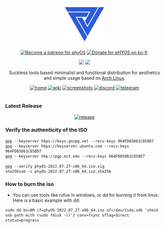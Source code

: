 
</p>

<p align="center">
  <a href="https://github.com/FT-Labs"><img src="https://raw.githubusercontent.com/FT-Labs/phyOS-plymouth-base-theme/master/usr/share/plymouth/themes/phyOS/logo.png" height="128" width="128" alt="phyOS"></a>
</p>

<p align="center">
  <a href="https://patreon.com/phyOS"><img src="https://img.shields.io/endpoint.svg?url=https%3A%2F%2Fshieldsio-patreon.vercel.app%2Fapi%3Fusername%3DphyOS%26type%3Dpatrons&style=flat" alt="Become a patreon for phyOS"></a>
  <a href="https://ko-fi.com/phyos"><img src="https://raw.githubusercontent.com/FT-Labs/phyOS-dwm/screenshots/screenshots/kofi.jpg" width="128" alt="Donate for pHYOS on ko-fi"></a>&nbsp;



<p align="center">
  <img src="https://img.shields.io/badge/Maintained%3F-Yes-green?style=flat-square">
  <img src="https://img.shields.io/github/downloads/FT-Labs/phyOS-iso/total?color=green">
</p>



<p align="center">
Suckless tools based minimalist and functional distribution for aesthetics and simple usage based on <a href="https://www.archlinux.org">Arch Linux</a>.
</p>

<p align="center">
  <a href="https://ftlabs.tech" target="_blank"><img alt="home" src="https://img.shields.io/badge/HOME-blue?style=flat-square"></a>
  <a href="https://wiki.ftlabs.tech" target="_blank"><img alt="wiki" src="https://img.shields.io/badge/WIKI-blue?style=flat-square"></a>
  <a href="https://ftlabs.tech/gallery" target="_blank"><img alt="screenshots" src="https://img.shields.io/badge/SCREENSHOTS-blue?style=flat-square"></a>
  <a href="https://discord.gg/UHdZ4Pzve3" target="_blank"><img alt="discord" src="https://img.shields.io/badge/DISCORD-blue?style=flat-square"></a>
  <a href="https://t.me/+MNEvm6cv9xA3OWM0" target="_blank"><img alt="telegram" src="https://img.shields.io/badge/TELEGRAM-blue?style=flat-square"></a>
</p>

#

### Latest Release


<p align="center">
  <a href="https://github.com/FT-Labs/phyOS-iso/releases/tag/1.0.1-beta" target="_blank"><img alt="release" src="https://img.shields.io/github/v/release/FT-Labs/phyOS-iso"></a>


### Verify the authenticity of the ISO

```
gpg --keyserver hkps://keys.gnupg.net --recv-keys 964FD85861C858D7
gpg --keyserver hkps://keyserver.ubuntu.com --recv-keys 964FD85861C858D7
gpg --keyserver hkp://pgp.mit.edu --recv-keys 964FD85861C858D7

gpg --verify phyOS-2022.07.27-x86_64.iso.sig
sha256sum -c phyOS-2022.07.27-x86_64.iso.sha256
```

### How to burn the iso

- You can use tools like rufus in windows, or dd for burning it from linux. Here is a basic example with dd:

```
sudo dd bs=8M if=phyOS-2022.07.27-x86_64.iso of=/dev/{sda,sdb 'check usb path with (sudo fdisk -l)'} conv=fsync oflag=direct status=progress
```
